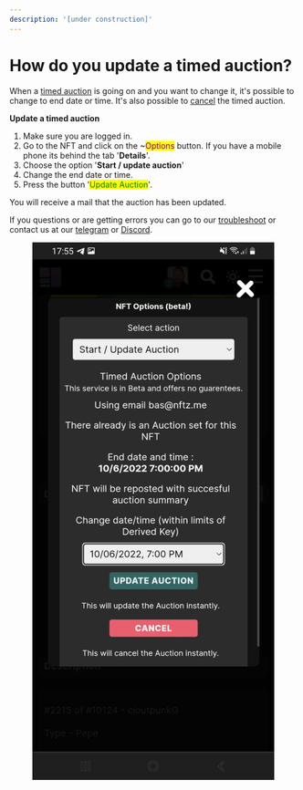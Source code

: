 ```yaml
---
description: '[under construction]'
---
```


# How do you update a timed auction?

When a [timed auction](how-do-you-make-a-timed-auction.md) is going on and you want to change it, it's possible to change to end date or time. It's also possible to [cancel](how-do-you-cancel-a-timed-auction.md) the timed auction.&#x20;



**Update a timed auction**

1. Make sure you are logged in.
2. Go to the NFT and click on the  \~<mark style="color:purple;">Options</mark> button. If you have a mobile phone its behind the tab '**Details**'.&#x20;
3. Choose the option '**Start / update auction**'
4. Change the end date or time.&#x20;
5. Press the button '<mark style="color:green;">Update Auction</mark>'.

You will receive a mail that the auction has been updated.&#x20;



If you questions or are getting errors you can go to our [troubleshoot](../../troubleshoot/troubleshoot.md) or contact us at our [telegram](https://t.me/+qdNeX8CYB\_swZTQx) or [Discord](https://discord.gg/jQ34WMMZce).&#x20;



<figure><img src="../../.gitbook/assets/update.jpg" alt=""><figcaption></figcaption></figure>

